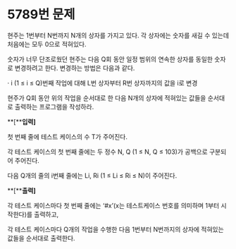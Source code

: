 # 5789번 문제

현주는 1번부터 N번까지 N개의 상자를 가지고 있다. 각 상자에는 숫자를 새길 수 있는데 처음에는 모두 0으로 적혀있다.

숫자가 너무 단조로웠던 현주는 다음 Q회 동안 일정 범위의 연속한 상자를 동일한 숫자로 변경하려고 한다. 변경하는 방법은 다음과 같다.

  · i (1 ≤ i ≤ Q)번째 작업에 대해 L번 상자부터 R번 상자까지의 값을 i로 변경

현주가 Q회 동안 위의 작업을 순서대로 한 다음 N개의 상자에 적혀있는 값들을 순서대로 출력하는 프로그램을 작성하라.



**[****입력]**

첫 번째 줄에 테스트 케이스의 수 T가 주어진다.

각 테스트 케이스의 첫 번째 줄에는 두 정수 N, Q (1 ≤ N, Q ≤ 103)가 공백으로 구분되어 주어진다.

다음 Q개의 줄의 i번째 줄에는 Li, Ri (1 ≤ Li ≤ Ri ≤ N)이 주어진다.

 

**[****출력]**

각 테스트 케이스마다 첫 번째 줄에는 ‘#x’(x는 테스트케이스 번호를 의미하며 1부터 시작한다)를 출력하고,

각 테스트 케이스마다 Q개의 작업을 수행한 다음 1번부터 N번까지의 상자에 적혀있는 값들을 순서대로 출력한다.